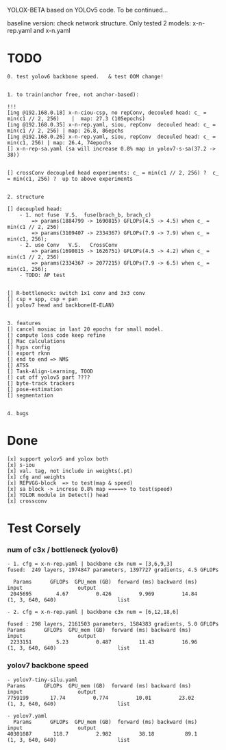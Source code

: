 YOLOX-BETA based on YOLOv5 code. To be continued...

baseline version: check network structure. Only tested 2 models: x-n-rep.yaml and x-n.yaml 


# TODO

	0. test yolov6 backbone speed.   & test OOM change!


	1. to train(anchor free, not anchor-based): 

	!!! 
	[ing @192.168.0.18] x-n-ciou-csp, no repConv, decouled head: c_ = min(c1 // 2, 256)    |  map: 27.3 (105epochs)
	[ing @192.168.0.35] x-n-rep.yaml, siou, repConv  decouled head: c_ = min(c1 // 2, 256) | map: 26.8, 86epchs
	[ing @192.168.0.26] x-n-rep.yaml, siou, repConv  decouled head: c_ = min(c1, 256) | map: 26.4, 74epochs
	[] x-n-rep-sa.yaml (sa will increase 0.8% map in yolov7-s-sa(37.2 -> 38))


	[] crossConv decoupled head experiments: c_ = min(c1 // 2, 256) ?  c_ = min(c1, 256) ?  up to above experiments


	2. structure

	[] decoupled head: 
		- 1. not fuse  V.S.  fuse(brach_b, brach_c)  
			=> params(1884799 -> 1690815) GFLOPs(4.5 -> 4.5) when c_ = min(c1 // 2, 256)
			=> params(3109407 -> 2334367) GFLOPs(7.9 -> 7.9) when c_ = min(c1, 256); 
		- 2. use Conv   V.S.   CrossConv
			=> params(1690815 -> 1626751) GFLOPs(4.5 -> 4.2) when c_ = min(c1 // 2, 256)
			=> params(2334367 -> 2077215) GFLOPs(7.9 -> 6.5) when c_ = min(c1, 256); 
		- TODO: AP test


	[] R-bottleneck: switch 1x1 conv and 3x3 conv
	[] csp + spp, csp + pan
	[] yolov7 head and backbone(E-ELAN)


	3. features
	[] cancel mosiac in last 20 epochs for small model.
	[] compute loss code keep refine
	[] Mac calculations
	[] hyps config
	[] export rknn
	[] end to end => NMS
	[] ATSS 
	[] Task-Align-Learning, TOOD
	[] cut off yolov5 part ????
	[] byte-track trackers
	[] pose-estimation
	[] segmentation


	4. bugs
	



# Done
	[x] support yolov5 and yolox both
	[x] s-iou
	[x] val. tag, not include in weights(.pt)
	[x] cfg and weights
	[x] REPVGG-block  => to test(map & speed)
	[x] sa block -> increse 0.8% map =====> to test(speed)
	[x] YOLOR module in Detect() head
	[x] crossconv 

# Test Corsely 

### num of c3x / bottleneck (yolov6)

	- 1. cfg = x-n-rep.yaml | backbone c3x num = [3,6,9,3]  
	fused:  249 layers, 1974847 parameters, 1397727 gradients, 4.5 GFLOPs

      Params      GFLOPs  GPU_mem (GB)  forward (ms) backward (ms)                   input                  output
     2045695        4.67         0.426         9.969         14.84        (1, 3, 640, 640)                    list

	- 2. cfg = x-n-rep.yaml | backbone c3x num = [6,12,18,6]  
	
	fused : 298 layers, 2161503 parameters, 1584383 gradients, 5.0 GFLOPs
	Params      GFLOPs  GPU_mem (GB)  forward (ms) backward (ms)                   input                  output
     2233151        5.23         0.487         11.43         16.96        (1, 3, 640, 640)                    list


### yolov7 backbone speed

	- yolov7-tiny-silu.yaml
  	Params      GFLOPs  GPU_mem (GB)  forward (ms) backward (ms)                   input                  output
 	7759199       17.74         0.774         10.01         23.02        (1, 3, 640, 640)                    list

 	- yolov7.yaml
      Params      GFLOPs  GPU_mem (GB)  forward (ms) backward (ms)                   input                  output
    40301087       118.7         2.982         38.18          89.1        (1, 3, 640, 640)                    list



